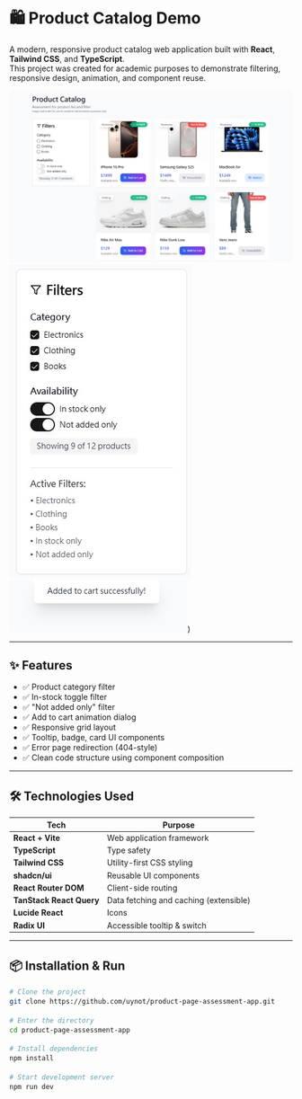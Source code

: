 # 🛍️ Product Catalog Demo

A modern, responsive product catalog web application built with **React**, **Tailwind CSS**, and **TypeScript**.  
This project was created for academic purposes to demonstrate filtering, responsive design, animation, and component reuse.

![Preview Banner](public/screenshot/mainpage.jpg) ![Filter Panel](public/screenshot/filter.jpg) ![Added to Cart Dialog](public/screenshot/adddialog.jpg))

---

## ✨ Features

- ✅ Product category filter
- ✅ In-stock toggle filter
- ✅ "Not added only" filter
- ✅ Add to cart animation dialog
- ✅ Responsive grid layout
- ✅ Tooltip, badge, card UI components
- ✅ Error page redirection (404-style)
- ✅ Clean code structure using component composition

---

## 🛠️ Technologies Used

| Tech                     | Purpose                                |
| ------------------------ | -------------------------------------- |
| **React + Vite**         | Web application framework              |
| **TypeScript**           | Type safety                            |
| **Tailwind CSS**         | Utility-first CSS styling              |
| **shadcn/ui**            | Reusable UI components                 |
| **React Router DOM**     | Client-side routing                    |
| **TanStack React Query** | Data fetching and caching (extensible) |
| **Lucide React**         | Icons                                  |
| **Radix UI**             | Accessible tooltip & switch            |

---

## 📦 Installation & Run

```bash
# Clone the project
git clone https://github.com/uynot/product-page-assessment-app.git

# Enter the directory
cd product-page-assessment-app

# Install dependencies
npm install

# Start development server
npm run dev
```

